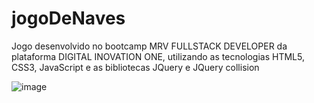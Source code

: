 # jogoDeNaves
Jogo desenvolvido no bootcamp MRV FULLSTACK DEVELOPER da plataforma DIGITAL INOVATION ONE, utilizando as tecnologias HTML5, CSS3, JavaScript e as bibliotecas JQuery e JQuery collision

![image](https://user-images.githubusercontent.com/45471089/150538729-1388e1cb-6381-45d8-9d96-a07a594569b2.png)

